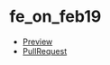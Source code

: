 # fe_on_feb19
 - [Preview](https://santadp.github.io/fe_on_feb19/)
 - [PullRequest](https://github.com/SantaDP/fe_on_feb19/pull/1/files)